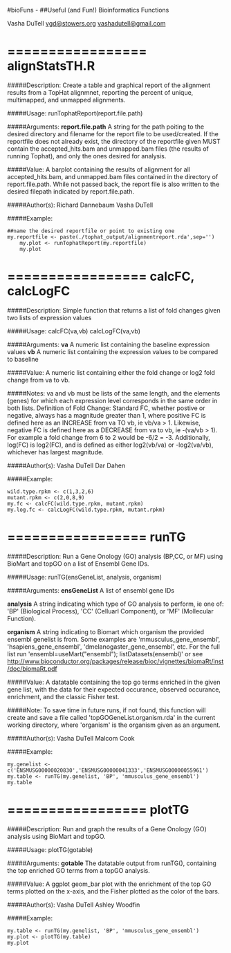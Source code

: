 #bioFuns - 
##Useful (and Fun!) Bioinformatics Functions

Vasha DuTell
vgd@stowers.org
vashadutell@gmail.com

=================
alignStatsTH.R
=================

#####Description:
Create a table and graphical report of the alignment results from a TopHat alignmnet, reporting the percent of unique, multimapped, and unmapped alignments.
	
#####Usage:
runTophatReport(report.file.path)

#####Arguments:
**report.file.path**
A string for the path poiting to the desired directory and filename for the report file to be used/created. If the reportfile does not already exist, the directory of the reportfile given MUST contain the accepted_hits.bam and unmapped.bam files (the results of running Tophat), and only the ones desired for analysis.

#####Value:
A barplot containing the results of alignment for all accepted_hits.bam, and unmapped.bam files contained in the directory of report.file.path. While not passed back, the report file is also written to the desired filepath indicated by report.file.path.

#####Author(s):
Richard Dannebaum
Vasha DuTell

#####Example:
```
##name the desired reportfile or point to existing one
my.reportfile <- paste(./tophat_output/alignmentreport.rda',sep='')
	my.plot <- runTophatReport(my.reportfile)
	my.plot    
```

=================
calcFC, calcLogFC
=================

#####Description:
Simple function that returns a list of fold changes given two lists of expression values

#####Usage:
calcFC(va,vb)
calcLogFC(va,vb)

#####Arguments:
**va**
A numeric list containing the baseline expression values
**vb**
A numeric list containing the expression values to be compared to baseline

#####Value:
A numeric list containing either the fold change or log2 fold change from va to vb.

#####Notes:
va and vb must be lists of the same length, and the elements (genes) for which each expression level corresponds in the same order in both lists. Definition of Fold Change: Standard FC, whether postive or negative, always has a magnitude greater than 1, where positive FC is defined here as an INCREASE from va TO vb, ie vb/va > 1. Likewise, negative FC is defined here as a DECREASE from va to vb, ie -(va/vb > 1). For example a fold change from 6 to 2 would be -6/2 = -3. Additionally, log(FC) is log2(FC), and is defined as either log2(vb/va) or -log2(va/vb), whichever has largest magnitude.

#####Author(s):
Vasha DuTell
Dar Dahen

#####Example:
```
wild.type.rpkm <- c(1,3,2,6)
mutant.rpkm <- c(2,0,8,9)
my.fc <- calcFC(wild.type.rpkm, mutant.rpkm)
my.log.fc <- calcLogFC(wild.type.rpkm, mutant.rpkm)
```

=================
runTG
=================

#####Description:
Run a Gene Onology (GO) analysis (BP,CC, or MF) using BioMart and topGO on a list of Ensembl Gene IDs.

#####Usage:
runTG(ensGeneList, analysis, organism)

#####Arguments:
**ensGeneList** 
A list of ensembl gene IDs

**analysis**
A string indicating which type of GO analysis to perform, ie one of: 'BP' (Biological Process), 'CC' (Celluarl Component), or 'MF' (Mollecular Function).

**organism**
A string indicating to Biomart which organism the provided ensembl genelist is from. Some examples are 'mmusculus_gene_ensembl', 'hsapiens_gene_ensembl', 'dmelanogaster_gene_ensembl', etc. For the full list run 'ensembl=useMart("ensembl"); listDatasets(ensembl)' or see http://www.bioconductor.org/packages/release/bioc/vignettes/biomaRt/inst/doc/biomaRt.pdf

#####Value:	
A datatable containing the top go terms enriched in the given gene list, with the data for their expected occurance, observed occurance, enrichment, and the classic Fisher test.

#####Note:
To save time in future runs, if not found, this function will create and save a file called 'topGOGeneList.organism.rda' in the current working directory, where 'organism' is the organism given as an argument.

#####Author(s):
Vasha DuTell
Malcom Cook


#####Example:
```
my.genelist <-c('ENSMUSG00000020830','ENSMUSG00000041333','ENSMUSG00000055961')
my.table <- runTG(my.genelist, 'BP', 'mmusculus_gene_ensembl')
my.table
```
	
=================
plotTG
=================

#####Description:
Run and graph the results of a Gene Onology (GO) analysis using BioMart and topGO.

#####Usage:
plotTG(gotable)

#####Arguments:
**gotable**
The datatable output from runTG(), containing the top enriched GO terms from a topGO analysis. 

#####Value:
A ggplot geom_bar plot with the enrichment of the top GO terms plotted on the x-axis, and the Fisher plotted as the color of the bars.

#####Author(s):
Vasha DuTell
Ashley Woodfin

#####Example:
```
my.table <- runTG(my.genelist, 'BP', 'mmusculus_gene_ensembl')
my.plot <- plotTG(my.table)
my.plot
```
